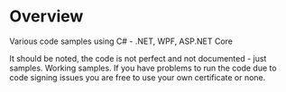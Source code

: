 # Overview 
Various code samples using C# - .NET, WPF, ASP.NET Core

It should be noted, the code is not perfect and not documented - just samples. Working samples.
If you have problems to run the code due to code signing issues you are free to use your own certificate or none.